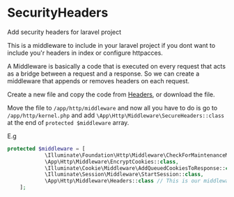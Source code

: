 # SecurityHeaders
Add security headers for laravel project

This is a middleware to include in your laravel project if you dont want to include you'r headers in index or configure httpacces.

A Middleware is basically a code that is executed on every request that acts as a bridge between a request and a response. So we can create a middleware that appends or removes headers on each request.


Create a new file and copy the code from [Headers](Headers.php),
or download the file.

Move the file to ``/app/http/middleware`` and now all you have to do is go to ``/app/http/kernel.php`` and add ``\App\Http\Middleware\SecureHeaders::class`` at the end of ``protected $middleware`` array.

E.g

```php
protected $middleware = [
            \Illuminate\Foundation\Http\Middleware\CheckForMaintenanceMode::class,
            \App\Http\Middleware\EncryptCookies::class,
            \Illuminate\Cookie\Middleware\AddQueuedCookiesToResponse::class,
            \Illuminate\Session\Middleware\StartSession::class,
            \App\Http\Middleware\Headers::class // This is our middleware to add/remove headers
    ];
```

